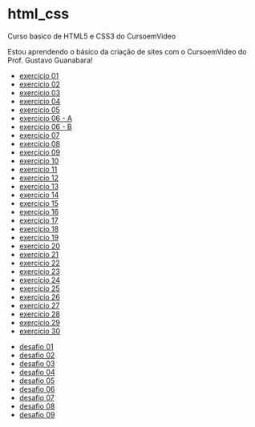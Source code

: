  # html_css
 Curso basico de HTML5 e CSS3 do CursoemVideo

 Estou aprendendo o básico da criação de sites com o CursoemVideo do Prof. Gustavo Guanabara!
 
 <ul>
     <li><a href="https://michelsouza-tech.github.io/html_css/md01/exercicios/ex01/index.html"> exercício 01</li>
     <li><a href="https://michelsouza-tech.github.io/html_css/md01/exercicios/ex02/index.html"> exercício 02</li>
     <li><a href="https://michelsouza-tech.github.io/html_css/md01/exercicios/ex03/index.html"> exercício 03</li>
     <li><a href="https://michelsouza-tech.github.io/html_css/md01/exercicios/ex04/index.html"> exercício 04</li>
     <li><a href="https://michelsouza-tech.github.io/html_css/md01/exercicios/ex05/index.html"> exercício 05</li>
     <li><a href="https://michelsouza-tech.github.io/html_css/md01/exercicios/ex06/html4.html"> exercício 06 - A</li>
     <li><a href="https://michelsouza-tech.github.io/html_css/md01/exercicios/ex06/html5.html"> exercício 06 - B</li>
     <li><a href="https://michelsouza-tech.github.io/html_css/md01/exercicios/ex07/index.html"> exercício 07</li>
     <li><a href="https://michelsouza-tech.github.io/html_css/md01/exercicios/ex08/index.html"> exercício 08</li>
     <li><a href="https://michelsouza-tech.github.io/html_css/md01/exercicios/ex09/index.html"> exercício 09</li>
     <li><a href="https://michelsouza-tech.github.io/html_css/md01/exercicios/ex10/index.html"> exercício 10</li>
     <li><a href="https://michelsouza-tech.github.io/html_css/md01/exercicios/ex11/index.html"> exercício 11</li>
     <li><a href="https://michelsouza-tech.github.io/html_css/md01/exercicios/ex12/index.html"> exercício 12</li>
     <li><a href="https://michelsouza-tech.github.io/html_css/md01/exercicios/ex13/index.html"> exercício 13</li>
     <li><a href="https://michelsouza-tech.github.io/html_css/md01/exercicios/ex14/index.html"> exercício 14</li>
     <li><a href="https://michelsouza-tech.github.io/html_css/md01/exercicios/ex15/index.html"> exercício 15</li>
     <li><a href="https://michelsouza-tech.github.io/html_css/md01/exercicios/ex16/index.html"> exercício 16</li>
     <li><a href="https://michelsouza-tech.github.io/html_css/md01/exercicios/ex17/index.html"> exercício 17</li>
     <li><a href="https://michelsouza-tech.github.io/html_css/md01/exercicios/ex18/index.html"> exercício 18</li>
     <li><a href="https://michelsouza-tech.github.io/html_css/md01/exercicios/ex19/index.html"> exercício 19</li>
     <li><a href="https://michelsouza-tech.github.io/html_css/md02/exercicios/ex20/cores.html"> exercício 20</li>
     <li><a href="https://michelsouza-tech.github.io/html_css/md02/exercicios/ex21/index.html"> exercício 21</li>
     <li><a href="https://michelsouza-tech.github.io/html_css/md02/exercicios/ex22/index.html"> exercício 22</li>
     <li><a href="https://michelsouza-tech.github.io/html_css/md02/exercicios/ex23/index.html"> exercício 23</li>
     <li><a href="https://michelsouza-tech.github.io/html_css/md02/exercicios/ex24/index.html"> exercício 24</li>
     <li><a href="https://michelsouza-tech.github.io/html_css/md02/exercicios/ex25/index.html"> exercício 25</li>
     <li><a href="https://michelsouza-tech.github.io/html_css/md02/exercicios/ex26/index.html"> exercício 26</li>
     <li><a href="https://michelsouza-tech.github.io/html_css/md02/exercicios/ex27/index.html"> exercício 27</li>
     <li><a href="https://michelsouza-tech.github.io/html_css/md02/exercicios/ex28/index.html"> exercício 28</li>
     <li><a href="https://michelsouza-tech.github.io/html_css/md02/exercicios/ex29/index.html"> exercício 29</li>
     <li><a href="https://michelsouza-tech.github.io/html_css/md02/exercicios/ex30/index.html"> exercício 30</li>
 </ul>

<ul>
    <li><a href="https://michelsouza-tech.github.io/html_css/md01/desafios/d01/index.html"> desafio 01 </a></li>
    <li><a href="https://michelsouza-tech.github.io/html_css/md01/desafios/d02/index.html"> desafio 02 </a></li>
    <li><a href="https://michelsouza-tech.github.io/html_css/md01/desafios/d03/index.html"> desafio 03 </a></li>
    <li><a href="https://michelsouza-tech.github.io/html_css/md01/desafios/d04/index.html"> desafio 04 </a></li>
    <li><a href="https://michelsouza-tech.github.io/html_css/md01/desafios/d05/index.html"> desafio 05 </a></li>
    <li><a href="https://michelsouza-tech.github.io/html_css/md01/desafios/d06/index.html"> desafio 06 </a></li>
    <li><a href="https://michelsouza-tech.github.io/html_css/md01/desafios/d07/index.html"> desafio 07 </a></li>
    <li><a href="https://michelsouza-tech.github.io/html_css/md01/desafios/d08/cinza.html"> desafio 08 </a></li>
    <li><a href="https://michelsouza-tech.github.io/html_css/md01/desafios/d09/index.html"> desafio 09 </a></li>
</ul>



